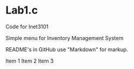 # Lab1.c


Code for Inet3101

Simple menu for Inventory Management System

README's in GitHub use "Markdown" for markup.

Item 1
Item 2
Item 3

